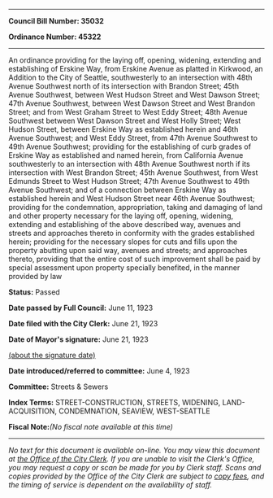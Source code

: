 

********

**Council Bill Number: 35032**
   
**Ordinance Number: 45322**
********

 An ordinance providing for the laying off, opening, widening, extending and establishing of Erskine Way, from Erskine Avenue as platted in Kirkwood, an Addition to the City of Seattle, southwesterly to an intersection with 48th Avenue Southwest north of its intersection with Brandon Street; 45th Avenue Southwest, between West Hudson Street and West Dawson Street; 47th Avenue Southwest, between West Dawson Street and West Brandon Street; and from West Graham Street to West Eddy Street; 48th Avenue Southwest between West Dawson Street and West Holly Street; West Hudson Street, between Erskine Way as established herein and 46th Avenue Southwest; and West Eddy Street, from 47th Avenue Southwest to 49th Avenue Southwest; providing for the establishing of curb grades of Erskine Way as established and named herein, from California Avenue southwesterly to an intersection with 48th Avenue Southwest north if its intersection with West Brandon Street; 45th Avenue Southwest, from West Edmunds Street to West Hudson Street; 47th Avenue Southwest to 49th Avenue Southwest; and of a connection between Erskine Way as established herein and West Hudson Street near 46th Avenue Southwest; providing for the condemnation, appropriation, taking and damaging of land and other property necessary for the laying off, opening, widening, extending and establishing of the above described way, avenues and streets and approaches thereto in conformity with the grades established herein; providing for the necessary slopes for cuts and fills upon the property abutting upon said way, avenues and streets; and approaches thereto, providing that the entire cost of such improvement shall be paid by special assessment upon property specially benefited, in the manner provided by law

**Status:** Passed
   
**Date passed by Full Council:** June 11, 1923
   
**Date filed with the City Clerk:** June 21, 1923
   
**Date of Mayor's signature:** June 21, 1923
   
[(about the signature date)](/~public/approvaldate.htm)
   
   
   
**Date introduced/referred to committee:** June 4, 1923
   
**Committee:** Streets & Sewers
   
   
**Index Terms:** STREET-CONSTRUCTION, STREETS, WIDENING, LAND-ACQUISITION, CONDEMNATION, SEAVIEW, WEST-SEATTLE

**Fiscal Note:**_(No fiscal note available at this time)_
********

_No text for this document is available on-line. You may view this document at [the Office of the City Clerk](http://www.seattle.gov/leg/clerk/contactUs.htm). If you are unable to visit the Clerk's Office, you may request a copy or scan be made for you by Clerk staff. Scans and copies provided by the Office of the City Clerk are subject to [copy fees](http://clerk.seattle.gov/~public/clerkfees.htm), and the timing of service is dependent on the availability of staff._

